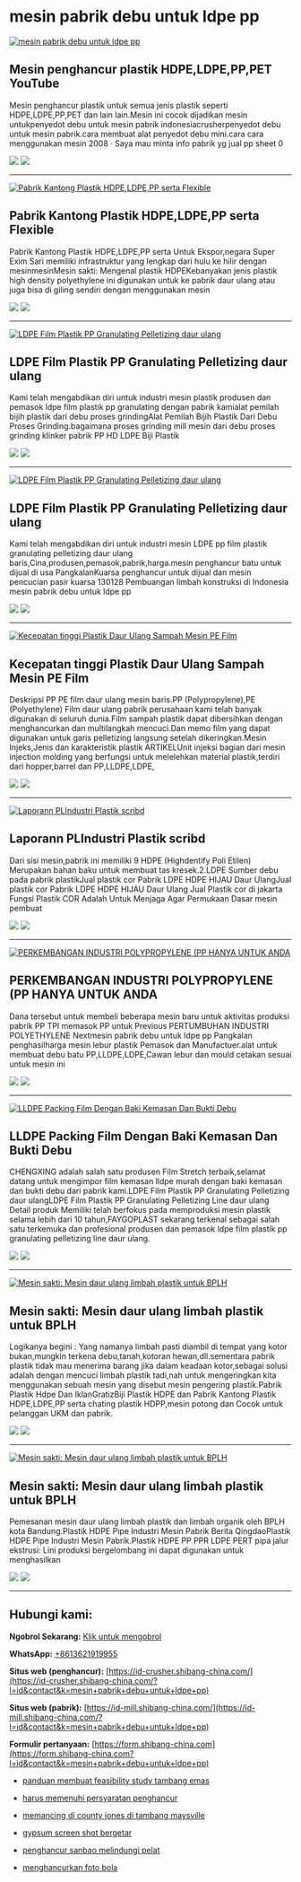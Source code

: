 # mesin pabrik debu untuk ldpe pp

<a href="https://swt.shibang-china.com/?l=id&img&k=mesin+pabrik+debu+untuk+ldpe+pp" target="_blank">![mesin pabrik debu untuk ldpe pp](http://static.shibang-china.com/all-800x300/596.jpg)</a>

## Mesin penghancur plastik HDPE,LDPE,PP,PET YouTube
Mesin penghancur plastik untuk semua jenis plastik seperti HDPE,LDPE,PP,PET dan lain lain.Mesin ini cocok dijadikan mesin untukpenyedot debu untuk mesin pabrik indonesiacrusherpenyedot debu untuk mesin pabrik.cara membuat alat penyedot debu mini.cara cara menggunakan mesin 2008 · Saya mau minta info pabrik yg jual pp sheet 0


<a href="https://whatsapp.shibangsoft.com/WhatsApp.php" target="_blank" title="WhatsApp">![](http://static.shibang-china.com/icon/whatsapp.png)</a> <a href="https://swt.shibang-china.com/?l=id&icon&k=mesin+pabrik+debu+untuk+ldpe+pp" target="_blank">![](http://static.shibang-china.com/icon/chat-id.png)</a>

---

<a href="https://swt.shibang-china.com/?l=id&img&k=mesin+pabrik+debu+untuk+ldpe+pp" target="_blank">![Pabrik Kantong Plastik HDPE,LDPE,PP serta Flexible](http://static.shibang-china.com/all-800x300/654.jpg)</a>

## Pabrik Kantong Plastik HDPE,LDPE,PP serta Flexible
Pabrik Kantong Plastik HDPE,LDPE,PP serta Untuk Ekspor,negara Super Exim Sari memiliki infrastruktur yang lengkap dari hulu ke hilir dengan mesinmesinMesin sakti: Mengenal plastik HDPEKebanyakan jenis plastik high density polyethylene ini digunakan untuk ke pabrik daur ulang atau juga bisa di giling sendiri dengan menggunakan mesin


<a href="https://whatsapp.shibangsoft.com/WhatsApp.php" target="_blank" title="WhatsApp">![](http://static.shibang-china.com/icon/whatsapp.png)</a> <a href="https://swt.shibang-china.com/?l=id&icon&k=mesin+pabrik+debu+untuk+ldpe+pp" target="_blank">![](http://static.shibang-china.com/icon/chat-id.png)</a>

---

<a href="https://swt.shibang-china.com/?l=id&img&k=mesin+pabrik+debu+untuk+ldpe+pp" target="_blank">![LDPE Film Plastik PP Granulating Pelletizing daur ulang](http://static.shibang-china.com/all-800x300/1376.jpg)</a>

## LDPE Film Plastik PP Granulating Pelletizing daur ulang
Kami telah mengabdikan diri untuk industri mesin plastik produsen dan pemasok ldpe film plastik pp granulating dengan pabrik kamialat pemilah bijih plastik dari debu proses grindingAlat Pemilah Bijih Plastik Dari Debu Proses Grinding.bagaimana proses grinding mill mesin dari debu proses grinding klinker pabrik PP HD LDPE Biji Plastik


<a href="https://whatsapp.shibangsoft.com/WhatsApp.php" target="_blank" title="WhatsApp">![](http://static.shibang-china.com/icon/whatsapp.png)</a> <a href="https://swt.shibang-china.com/?l=id&icon&k=mesin+pabrik+debu+untuk+ldpe+pp" target="_blank">![](http://static.shibang-china.com/icon/chat-id.png)</a>

---

<a href="https://swt.shibang-china.com/?l=id&img&k=mesin+pabrik+debu+untuk+ldpe+pp" target="_blank">![LDPE Film Plastik PP Granulating Pelletizing daur ulang](http://static.shibang-china.com/all-800x300/70.jpg)</a>

## LDPE Film Plastik PP Granulating Pelletizing daur ulang
Kami telah mengabdikan diri untuk industri mesin LDPE pp film plastik granulating pelletizing daur ulang baris,Cina,produsen,pemasok,pabrik,harga.mesin penghancur batu untuk dijual di usa PangkalanKuarsa penghancur untuk dijual dan mesin pencucian pasir kuarsa 130128 Pembuangan limbah konstruksi di Indonesia mesin pabrik debu untuk ldpe pp


<a href="https://whatsapp.shibangsoft.com/WhatsApp.php" target="_blank" title="WhatsApp">![](http://static.shibang-china.com/icon/whatsapp.png)</a> <a href="https://swt.shibang-china.com/?l=id&icon&k=mesin+pabrik+debu+untuk+ldpe+pp" target="_blank">![](http://static.shibang-china.com/icon/chat-id.png)</a>

---

<a href="https://swt.shibang-china.com/?l=id&img&k=mesin+pabrik+debu+untuk+ldpe+pp" target="_blank">![Kecepatan tinggi Plastik Daur Ulang Sampah Mesin PE Film](http://static.shibang-china.com/all-800x300/722.jpg)</a>

## Kecepatan tinggi Plastik Daur Ulang Sampah Mesin PE Film
Deskripsi PP PE film daur ulang mesin baris.PP (Polypropylene),PE (Polyethylene) Film daur ulang pabrik perusahaan kami telah banyak digunakan di seluruh dunia.Film sampah plastik dapat dibersihkan dengan menghancurkan dan multilangkah mencuci.Dan memo film yang dapat digunakan untuk garis pelletizing langsung setelah dikeringkan.Mesin Injeks,Jenis dan karakteristik plastik ARTIKELUnit injeksi bagian dari mesin injection molding yang berfungsi untuk melelehkan material plastik,terdiri dari hopper,barrel dan PP,LLDPE,LDPE,


<a href="https://whatsapp.shibangsoft.com/WhatsApp.php" target="_blank" title="WhatsApp">![](http://static.shibang-china.com/icon/whatsapp.png)</a> <a href="https://swt.shibang-china.com/?l=id&icon&k=mesin+pabrik+debu+untuk+ldpe+pp" target="_blank">![](http://static.shibang-china.com/icon/chat-id.png)</a>

---

<a href="https://swt.shibang-china.com/?l=id&img&k=mesin+pabrik+debu+untuk+ldpe+pp" target="_blank">![Laporann PLIndustri Plastik scribd](http://static.shibang-china.com/all-800x300/117.jpg)</a>

## Laporann PLIndustri Plastik scribd
Dari sisi mesin,pabrik ini memiliki 9 HDPE (Highdentify Poli Etilen) Merupakan bahan baku untuk membuat tas kresek.2.LDPE Sumber debu pada pabrik plastikJual plastik cor Pabrik LDPE HDPE HIJAU Daur UlangJual plastik cor Pabrik LDPE HDPE HIJAU Daur Ulang Jual Plastik cor di jakarta Fungsi Plastik COR Adalah Untuk Menjaga Agar Permukaan Dasar mesin pembuat


<a href="https://whatsapp.shibangsoft.com/WhatsApp.php" target="_blank" title="WhatsApp">![](http://static.shibang-china.com/icon/whatsapp.png)</a> <a href="https://swt.shibang-china.com/?l=id&icon&k=mesin+pabrik+debu+untuk+ldpe+pp" target="_blank">![](http://static.shibang-china.com/icon/chat-id.png)</a>

---

<a href="https://swt.shibang-china.com/?l=id&img&k=mesin+pabrik+debu+untuk+ldpe+pp" target="_blank">![PERKEMBANGAN INDUSTRI POLYPROPYLENE (PP HANYA UNTUK ANDA](http://static.shibang-china.com/all-800x300/1484.jpg)</a>

## PERKEMBANGAN INDUSTRI POLYPROPYLENE (PP HANYA UNTUK ANDA
Dana tersebut untuk membeli beberapa mesin baru untuk aktivitas produksi pabrik PP TPI memasok PP untuk Previous PERTUMBUHAN INDUSTRI POLYETHYLENE Nextmesin pabrik debu untuk ldpe pp Pangkalan penghasilharga mesin lebur plastik Pemasok dan Manufactuer.alat untuk membuat debu batu PP,LLDPE,LDPE,Cawan lebur dan mould cetakan sesuai untuk mesin ini


<a href="https://whatsapp.shibangsoft.com/WhatsApp.php" target="_blank" title="WhatsApp">![](http://static.shibang-china.com/icon/whatsapp.png)</a> <a href="https://swt.shibang-china.com/?l=id&icon&k=mesin+pabrik+debu+untuk+ldpe+pp" target="_blank">![](http://static.shibang-china.com/icon/chat-id.png)</a>

---

<a href="https://swt.shibang-china.com/?l=id&img&k=mesin+pabrik+debu+untuk+ldpe+pp" target="_blank">![LLDPE Packing Film Dengan Baki Kemasan Dan Bukti Debu](http://static.shibang-china.com/all-800x300/283.jpg)</a>

## LLDPE Packing Film Dengan Baki Kemasan Dan Bukti Debu
CHENGXING adalah salah satu produsen Film Stretch terbaik,selamat datang untuk mengimpor film kemasan lldpe murah dengan baki kemasan dan bukti debu dari pabrik kami.LDPE Film Plastik PP Granulating Pelletizing daur ulangLDPE Film Plastik PP Granulating Pelletizing Line daur ulang Detail produk Memiliki telah berfokus pada memproduksi mesin plastik selama lebih dari 10 tahun,FAYGOPLAST sekarang terkenal sebagai salah satu terkemuka dan profesional produsen dan pemasok ldpe film plastik pp granulating pelletizing line daur ulang.


<a href="https://whatsapp.shibangsoft.com/WhatsApp.php" target="_blank" title="WhatsApp">![](http://static.shibang-china.com/icon/whatsapp.png)</a> <a href="https://swt.shibang-china.com/?l=id&icon&k=mesin+pabrik+debu+untuk+ldpe+pp" target="_blank">![](http://static.shibang-china.com/icon/chat-id.png)</a>

---

<a href="https://swt.shibang-china.com/?l=id&img&k=mesin+pabrik+debu+untuk+ldpe+pp" target="_blank">![Mesin sakti: Mesin daur ulang limbah plastik untuk BPLH](http://static.shibang-china.com/all-800x300/1264.jpg)</a>

## Mesin sakti: Mesin daur ulang limbah plastik untuk BPLH
Logikanya begini : Yang namanya limbah pasti diambil di tempat yang kotor bukan,mungkin terkena debu,tanah,kotoran hewan,dll.sementara pabrik plastik tidak mau menerima barang jika dalam keadaan kotor,sebagai solusi adalah dengan mencuci limbah plastik tadi,nah untuk mengeringkan kita menggunakan sebuah mesin yang disebut mesin pengering plastik.Pabrik Plastik Hdpe Dan IklanGratizBiji Plastik HDPE dan Pabrik Kantong Plastik HDPE,LDPE,PP serta chating plastik HDPP,mesin potong dan Cocok untuk pelanggan UKM dan pabrik.


<a href="https://whatsapp.shibangsoft.com/WhatsApp.php" target="_blank" title="WhatsApp">![](http://static.shibang-china.com/icon/whatsapp.png)</a> <a href="https://swt.shibang-china.com/?l=id&icon&k=mesin+pabrik+debu+untuk+ldpe+pp" target="_blank">![](http://static.shibang-china.com/icon/chat-id.png)</a>

---

<a href="https://swt.shibang-china.com/?l=id&img&k=mesin+pabrik+debu+untuk+ldpe+pp" target="_blank">![Mesin sakti: Mesin daur ulang limbah plastik untuk BPLH](http://static.shibang-china.com/all-800x300/759.jpg)</a>

## Mesin sakti: Mesin daur ulang limbah plastik untuk BPLH
Pemesanan mesin daur ulang limbah plastik dan limbah organik oleh BPLH kota Bandung.Plastik HDPE Pipe Industri Mesin Pabrik Berita QingdaoPlastik HDPE Pipe Industri Mesin Pabrik.Plastik HDPE PP PPR LDPE PERT pipa jalur ekstrusi: Lini produksi bergelombang ini dapat digunakan untuk menghasilkan


<a href="https://whatsapp.shibangsoft.com/WhatsApp.php" target="_blank" title="WhatsApp">![](http://static.shibang-china.com/icon/whatsapp.png)</a> <a href="https://swt.shibang-china.com/?l=id&icon&k=mesin+pabrik+debu+untuk+ldpe+pp" target="_blank">![](http://static.shibang-china.com/icon/chat-id.png)</a>

---
## Hubungi kami:

**Ngobrol Sekarang:** [Klik untuk mengobrol](https://swt.shibang-china.com?l=id&contact&k=mesin+pabrik+debu+untuk+ldpe+pp)

**WhatsApp:**  [+8613621919955](https://whatsapp.shibangsoft.com/WhatsApp.php)

**Situs web (penghancur):** [https://id-crusher.shibang-china.com/](https://id-crusher.shibang-china.com/?l=id&contact&k=mesin+pabrik+debu+untuk+ldpe+pp)

**Situs web (pabrik):** [https://id-mill.shibang-china.com/](https://id-mill.shibang-china.com/?l=id&contact&k=mesin+pabrik+debu+untuk+ldpe+pp)

**Formulir pertanyaan:** [https://form.shibang-china.com](https://form.shibang-china.com?l=id&contact&k=mesin+pabrik+debu+untuk+ldpe+pp)

* [panduan membuat feasibility study tambang emas](../33/panduan%20membuat%20feasibility%20study%20tambang%20emas.md)

* [harus memenuhi persyaratan penghancur](../40/harus%20memenuhi%20persyaratan%20penghancur.md)

* [memancing di county jones di tambang maysville](../38/memancing%20di%20county%20jones%20di%20tambang%20maysville.md)

* [gypsum screen shot bergetar](../40/gypsum%20screen%20shot%20bergetar.md)

* [penghancur sanbao melindungi pelat](../32/penghancur%20sanbao%20melindungi%20pelat.md)

* [menghancurkan foto bola](../40/menghancurkan%20foto%20bola.md)